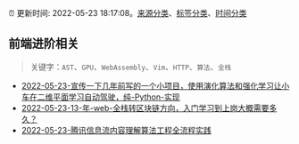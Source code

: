 :alarm_clock: 更新时间: 2022-05-23 18:17:08。[来源分类](../README.md)、[标签分类](../TAGS.md)、[时间分类](../TIMELINE.md)

## 前端进阶相关


> 关键字：`AST`、`GPU`、`WebAssembly`、`Vim`、`HTTP`、`算法`、`全栈`



- [2022-05-23-宣传一下几年前写的一个小项目，使用演化算法和强化学习让小车在二维平面学习自动驾驶，纯-Python-实现](https://www.v2ex.com/t/854847) 
- [2022-05-23-13-年-web-全栈转区块链方向，入门学习到上岗大概需要多久？](https://www.v2ex.com/t/854843) 
- [2022-05-23-腾讯信息流内容理解算法工程全流程实践](https://toutiao.io/k/r59hedc) 